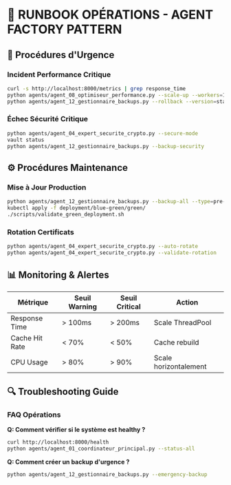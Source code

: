 # 📖 **RUNBOOK OPÉRATIONS - AGENT FACTORY PATTERN**

## **🚨 Procédures d'Urgence**

### Incident Performance Critique
```bash
curl -s http://localhost:8000/metrics | grep response_time
python agents/agent_08_optimiseur_performance.py --scale-up --workers=16
python agents/agent_12_gestionnaire_backups.py --rollback --version=stable
```

### Échec Sécurité Critique
```bash
python agents/agent_04_expert_securite_crypto.py --secure-mode
vault status
python agents/agent_12_gestionnaire_backups.py --backup-security
```

## **⚙️ Procédures Maintenance**

### Mise à Jour Production
```bash
python agents/agent_12_gestionnaire_backups.py --backup-all --type=pre-maintenance
kubectl apply -f deployment/blue-green/green/
./scripts/validate_green_deployment.sh
```

### Rotation Certificats
```bash
python agents/agent_04_expert_securite_crypto.py --auto-rotate
python agents/agent_04_expert_securite_crypto.py --validate-rotation
```

## **📊 Monitoring & Alertes**

| Métrique | Seuil Warning | Seuil Critical | Action |
|----------|---------------|----------------|--------|
| Response Time | > 100ms | > 200ms | Scale ThreadPool |
| Cache Hit Rate | < 70% | < 50% | Cache rebuild |
| CPU Usage | > 80% | > 90% | Scale horizontalement |

## **🔍 Troubleshooting Guide**

### FAQ Opérations
**Q: Comment vérifier si le système est healthy ?**
```bash
curl http://localhost:8000/health
python agents/agent_01_coordinateur_principal.py --status-all
```

**Q: Comment créer un backup d'urgence ?**
```bash
python agents/agent_12_gestionnaire_backups.py --emergency-backup
```
